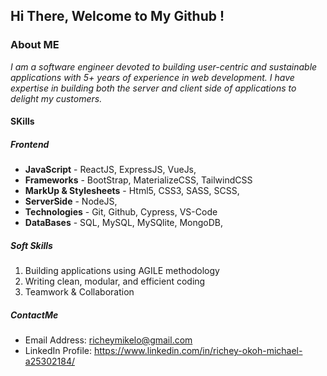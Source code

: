## Hi There, Welcome to My Github !

###  About ME

*I am a software engineer devoted to building user-centric and sustainable applications with 5+ years of experience in web development. I have expertise in building both the server and client side of applications to delight my customers.*


#### SKills 

##### *Frontend*

* **JavaScript** - ReactJS, ExpressJS, VueJs, 
* **Frameworks** - BootStrap, MaterializeCSS, TailwindCSS
* **MarkUp & Stylesheets** - Html5, CSS3, SASS, SCSS, 
* **ServerSide** -  NodeJS, 
* **Technologies** - Git, Github, Cypress, VS-Code
* **DataBases** - SQL, MySQL, MySQlite, MongoDB, 


##### *Soft Skills*

1. Building applications using AGILE methodology
2. Writing clean, modular, and efficient coding 
3. Teamwork & Collaboration

##### ContactMe 

* Email Address: richeymikelo@gmail.com
* LinkedIn Profile: https://www.linkedin.com/in/richey-okoh-michael-a25302184/